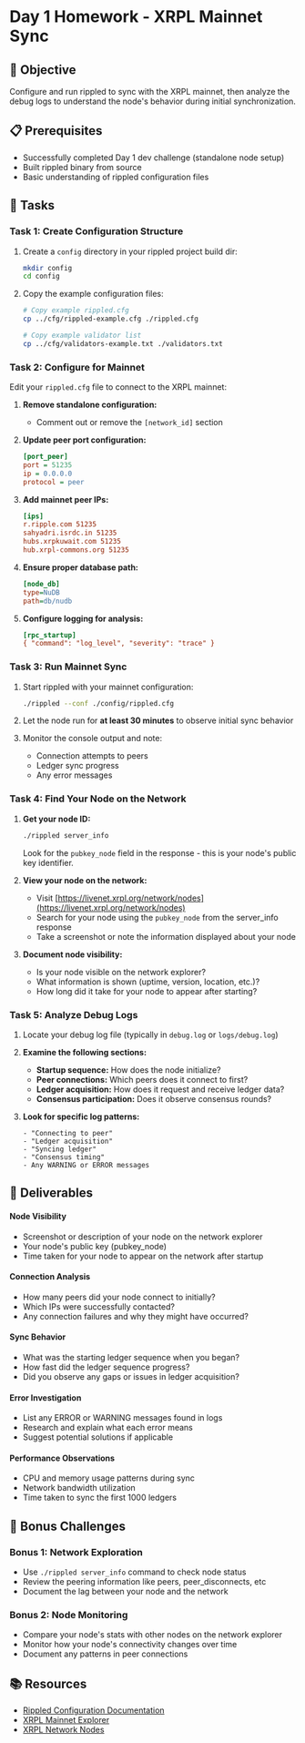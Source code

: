 # Day 1 Homework - XRPL Mainnet Sync

## 🎯 Objective
Configure and run rippled to sync with the XRPL mainnet, then analyze the debug logs to understand the node's behavior during initial synchronization.

## 📋 Prerequisites
- Successfully completed Day 1 dev challenge (standalone node setup)
- Built rippled binary from source
- Basic understanding of rippled configuration files

## 🔧 Tasks

### Task 1: Create Configuration Structure
1. Create a `config` directory in your rippled project build dir:
   ```bash
   mkdir config
   cd config
   ```

2. Copy the example configuration files:
   ```bash
   # Copy example rippled.cfg
   cp ../cfg/rippled-example.cfg ./rippled.cfg
   
   # Copy example validator list
   cp ../cfg/validators-example.txt ./validators.txt
   ```

### Task 2: Configure for Mainnet
Edit your `rippled.cfg` file to connect to the XRPL mainnet:

1. **Remove standalone configuration:**
   - Comment out or remove the `[network_id]` section

2. **Update peer port configuration:**
   ```ini
   [port_peer]
   port = 51235
   ip = 0.0.0.0
   protocol = peer
   ```

3. **Add mainnet peer IPs:**
   ```ini
   [ips]
   r.ripple.com 51235
   sahyadri.isrdc.in 51235
   hubs.xrpkuwait.com 51235
   hub.xrpl-commons.org 51235
   ```

4. **Ensure proper database path:**
   ```ini
   [node_db]
   type=NuDB
   path=db/nudb
   ```

5. **Configure logging for analysis:**
   ```ini
   [rpc_startup]
   { "command": "log_level", "severity": "trace" }
   ```

### Task 3: Run Mainnet Sync
1. Start rippled with your mainnet configuration:
   ```bash
   ./rippled --conf ./config/rippled.cfg
   ```

2. Let the node run for **at least 30 minutes** to observe initial sync behavior

3. Monitor the console output and note:
   - Connection attempts to peers
   - Ledger sync progress
   - Any error messages

### Task 4: Find Your Node on the Network
1. **Get your node ID:**
   ```bash
   ./rippled server_info
   ```
   Look for the `pubkey_node` field in the response - this is your node's public key identifier.

2. **View your node on the network:**
   - Visit [https://livenet.xrpl.org/network/nodes](https://livenet.xrpl.org/network/nodes)
   - Search for your node using the `pubkey_node` from the server_info response
   - Take a screenshot or note the information displayed about your node

3. **Document node visibility:**
   - Is your node visible on the network explorer?
   - What information is shown (uptime, version, location, etc.)?
   - How long did it take for your node to appear after starting?

### Task 5: Analyze Debug Logs
1. Locate your debug log file (typically in `debug.log` or `logs/debug.log`)

2. **Examine the following sections:**
   - **Startup sequence:** How does the node initialize?
   - **Peer connections:** Which peers does it connect to first?
   - **Ledger acquisition:** How does it request and receive ledger data?
   - **Consensus participation:** Does it observe consensus rounds?

3. **Look for specific log patterns:**
   ```
   - "Connecting to peer"
   - "Ledger acquisition"
   - "Syncing ledger"
   - "Consensus timing"
   - Any WARNING or ERROR messages
   ```

## 📝 Deliverables

#### Node Visibility
- Screenshot or description of your node on the network explorer
- Your node's public key (pubkey_node)
- Time taken for your node to appear on the network after startup

#### Connection Analysis
- How many peers did your node connect to initially?
- Which IPs were successfully contacted?
- Any connection failures and why they might have occurred?

#### Sync Behavior
- What was the starting ledger sequence when you began?
- How fast did the ledger sequence progress?
- Did you observe any gaps or issues in ledger acquisition?

#### Error Investigation
- List any ERROR or WARNING messages found in logs
- Research and explain what each error means
- Suggest potential solutions if applicable

#### Performance Observations
- CPU and memory usage patterns during sync
- Network bandwidth utilization
- Time taken to sync the first 1000 ledgers

## 🚀 Bonus Challenges

### Bonus 1: Network Exploration
- Use `./rippled server_info` command to check node status
- Review the peering information like peers, peer_disconnects, etc
- Document the lag between your node and the network

### Bonus 2: Node Monitoring
- Compare your node's stats with other nodes on the network explorer
- Monitor how your node's connectivity changes over time
- Document any patterns in peer connections

## 📚 Resources
- [Rippled Configuration Documentation](https://xrpl.org/docs/infrastructure/configuration/connect-your-rippled-to-the-xrp-test-net)
- [XRPL Mainnet Explorer](https://livenet.xrpl.org/)
- [XRPL Network Nodes](https://livenet.xrpl.org/network/nodes)